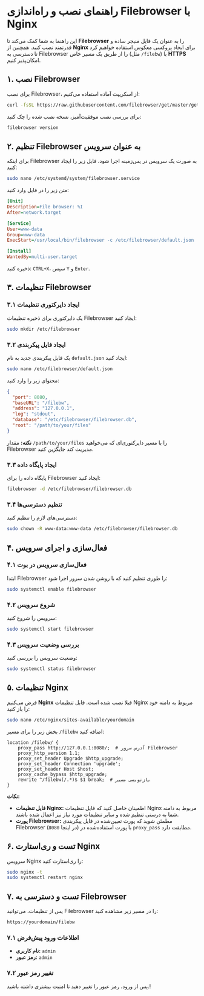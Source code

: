 # راهنمای نصب و راه‌اندازی Filebrowser با Nginx

این راهنما به شما کمک می‌کند تا **Filebrowser** را به عنوان یک فایل منیجر ساده و قدرتمند نصب کنید. همچنین از **Nginx** برای ایجاد پروکسی معکوس استفاده خواهیم کرد تا دسترسی به Filebrowser را از طریق یک مسیر خاص (مثل `/filebw`) با **HTTPS** امکان‌پذیر کنیم.

## ۱. نصب Filebrowser

برای نصب Filebrowser، از اسکریپت آماده استفاده می‌کنیم:

```bash
curl -fsSL https://raw.githubusercontent.com/filebrowser/get/master/get.sh | bash
```

برای بررسی نصب موفقیت‌آمیز، نسخه نصب شده را چک کنید:

```bash
filebrowser version
```

## ۲. تنظیم Filebrowser به عنوان سرویس

برای اینکه Filebrowser به صورت یک سرویس در پس‌زمینه اجرا شود، فایل زیر را ایجاد کنید:

```bash
sudo nano /etc/systemd/system/filebrowser.service
```

متن زیر را در فایل وارد کنید:

```ini
[Unit]
Description=File browser: %I
After=network.target

[Service]
User=www-data
Group=www-data
ExecStart=/usr/local/bin/filebrowser -c /etc/filebrowser/default.json

[Install]
WantedBy=multi-user.target
```

ذخیره کنید: `CTRL+X`، سپس `Y` و `Enter`.

## ۳. تنظیمات Filebrowser

### ۳.۱ ایجاد دایرکتوری تنظیمات

یک دایرکتوری برای ذخیره تنظیمات Filebrowser ایجاد کنید:

```bash
sudo mkdir /etc/filebrowser
```

### ۳.۲ ایجاد فایل پیکربندی

یک فایل پیکربندی جدید به نام `default.json` ایجاد کنید:

```bash
sudo nano /etc/filebrowser/default.json
```

محتوای زیر را وارد کنید:

```json
{
  "port": 8080,
  "baseURL": "/filebw",
  "address": "127.0.0.1",
  "log": "stdout",
  "database": "/etc/filebrowser/filebrowser.db",
  "root": "/path/to/your/files"
}
```

**نکته:** مقدار `/path/to/your/files` را با مسیر دایرکتوری‌ای که می‌خواهید Filebrowser مدیریت کند جایگزین کنید.

### ۳.۳ ایجاد پایگاه داده

پایگاه داده را برای Filebrowser ایجاد کنید:

```bash
filebrowser -d /etc/filebrowser/filebrowser.db
```

### ۳.۴ تنظیم دسترسی‌ها

دسترسی‌های لازم را تنظیم کنید:

```bash
sudo chown -R www-data:www-data /etc/filebrowser/filebrowser.db
```

## ۴. فعال‌سازی و اجرای سرویس

### ۴.۱ فعال‌سازی سرویس در بوت

ابتدا Filebrowser را طوری تنظیم کنید که با روشن شدن سرور اجرا شود:

```bash
sudo systemctl enable filebrowser
```

### ۴.۲ شروع سرویس

سرویس را شروع کنید:

```bash
sudo systemctl start filebrowser
```

### ۴.۳ بررسی وضعیت سرویس

وضعیت سرویس را بررسی کنید:

```bash
sudo systemctl status filebrowser
```

## ۵. تنظیمات Nginx

فرض می‌کنیم **Nginx** قبلا نصب شده است. فایل تنظیمات Nginx مربوط به دامنه خود را باز کنید:

```bash
sudo nano /etc/nginx/sites-available/yourdomain
```

بخش زیر را برای مسیر `/filebw` اضافه کنید:

```nginx
location /filebw/ {
    proxy_pass http://127.0.0.1:8080/;  # آدرس سرور Filebrowser
    proxy_http_version 1.1;
    proxy_set_header Upgrade $http_upgrade;
    proxy_set_header Connection 'upgrade';
    proxy_set_header Host $host;
    proxy_cache_bypass $http_upgrade;
    rewrite ^/filebw(/.*)$ $1 break;  # بازنویسی مسیر
}
```

**نکات:**
- **فایل تنظیمات Nginx:** اطمینان حاصل کنید که فایل تنظیمات Nginx مربوط به دامنه شما به درستی تنظیم شده و سایر تنظیمات مورد نیاز نیز اعمال شده باشند.
- **پورت Filebrowser:** مطمئن شوید که پورت تعیین‌شده در فایل پیکربندی Filebrowser (`8080` در اینجا) با پورت استفاده‌شده در `proxy_pass` مطابقت دارد.

## ۶. تست و ری‌استارت Nginx

سرویس Nginx را ری‌استارت کنید:

```bash
sudo nginx -t
sudo systemctl restart nginx
```

## ۷. تست و دسترسی به Filebrowser

پس از تنظیمات، می‌توانید Filebrowser را در مسیر زیر مشاهده کنید:

```bash
https://yourdomain/filebw
```

### ۷.۱ اطلاعات ورود پیش‌فرض

- **نام کاربری:** `admin`
- **رمز عبور:** `admin`

### ۷.۲ تغییر رمز عبور

پس از ورود، رمز عبور را تغییر دهید تا امنیت بیشتری داشته باشید.!
